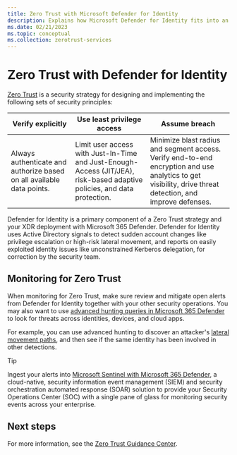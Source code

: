 ```yaml
---
title: Zero Trust with Microsoft Defender for Identity
description: Explains how Microsoft Defender for Identity fits into an overall Zero Trust strategy when deploying Microsoft 365 Defender.
ms.date: 02/21/2023
ms.topic: conceptual
ms.collection: zerotrust-services
---
```



# Zero Trust with Defender for Identity

[Zero Trust](/security/zero-trust/zero-trust-overview) is a security strategy for designing and implementing the following sets of security principles:

|Verify explicitly  |Use least privilege access  |Assume breach  |
|---------|---------|---------|
|Always authenticate and authorize based on all available data points.     | Limit user access with Just-In-Time and Just-Enough-Access (JIT/JEA), risk-based adaptive policies, and data protection.        | Minimize blast radius and segment access. Verify end-to-end encryption and use analytics to get visibility, drive threat detection, and improve defenses.        |

Defender for Identity is a primary component of a Zero Trust strategy and your XDR deployment with Microsoft 365 Defender. Defender for Identity uses Active Directory signals to detect sudden account changes like privilege escalation or high-risk lateral movement, and reports on easily exploited identity issues like unconstrained Kerberos delegation, for correction by the security team.

## Monitoring for Zero Trust

When monitoring for Zero Trust, make sure review and mitigate open alerts from Defender for Identity together with your other security operations. You may also want to use [advanced hunting queries in Microsoft 365 Defender](/microsoft-365/security/defender/advanced-hunting-overview) to look for threats across identities, devices, and cloud apps.

For example, you can use advanced hunting to discover an attacker's [lateral movement paths](understand-lateral-movement-paths.md), and then see if the same identity has been involved in other detections.

> [!TIP]
> Ingest your alerts into [Microsoft Sentinel with Microsoft 365 Defender](/azure/sentinel/microsoft-365-defender-sentinel-integration), a cloud-native, security information event management (SIEM) and security orchestration automated response (SOAR) solution to provide your Security Operations Center (SOC) with a single pane of glass for monitoring security events across your enterprise.
>

## Next steps

For more information, see the [Zero Trust Guidance Center](/security/zero-trust).
